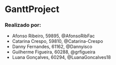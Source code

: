 # GanttProject

### Realizado por: 
- Afonso Ribeiro, 59895, @AfonsoRibFac
- Catarina Crespo, 59810, @Catarina-Crespo
- Danny Fernandes, 61162, @Dannyisco
- Guilherme Figueira, 60288, @grfigueira
- Luana Gonçalves, 60294, @LuanaGoncalves18
